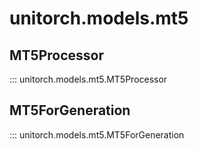# unitorch.models.mt5

## MT5Processor

::: unitorch.models.mt5.MT5Processor

## MT5ForGeneration

::: unitorch.models.mt5.MT5ForGeneration
